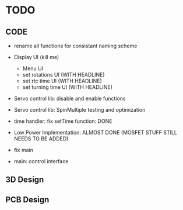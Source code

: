 # TODO

## CODE
- rename all functions for consistant naming scheme
- Display UI (kill me)
    - Menu UI
    - set rotations UI (WITH HEADLINE)
    - set rtc time UI (WITH HEADLINE)
    - set turning time UI (WITH HEADLINE)

- Servo control lib: disable and enable functions
- Servo control lib: SpinMultiple testing and optimization
- time handler: fix setTime function: DONE
- Low Power Implementation: ALMOST DONE (MOSFET STUFF STILL NEEDS TO BE ADDED)
- fix main
- main: control interface



## 3D Design


## PCB Design